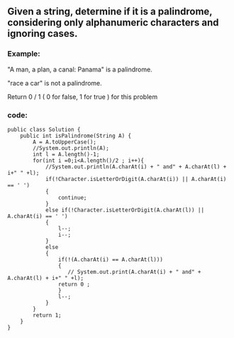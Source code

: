 ## Given a string, determine if it is a palindrome, considering only alphanumeric characters and ignoring cases.

### Example:

"A man, a plan, a canal: Panama" is a palindrome.

"race a car" is not a palindrome.

Return 0 / 1 ( 0 for false, 1 for true ) for this problem

### code:

    public class Solution {
        public int isPalindrome(String A) {
            A = A.toUpperCase();
            //System.out.println(A);
            int l = A.length()-1;
            for(int i =0;i<A.length()/2 ; i++){
                //System.out.println(A.charAt(i) + " and" + A.charAt(l) + i+" " +l);
                if(!Character.isLetterOrDigit(A.charAt(i)) || A.charAt(i) == ' ')
                {
                    continue;
                }
                else if(!Character.isLetterOrDigit(A.charAt(l)) || A.charAt(i) == ' ')
                {
                    l--;
                    i--;
                }
                else
                {
                    if(!(A.charAt(i) == A.charAt(l)))
                    {
                       // System.out.print(A.charAt(i) + " and" + A.charAt(l) + i+" " +l);
                    return 0 ;
                    }
                    l--;
                }
            }
            return 1;
        }
    }
